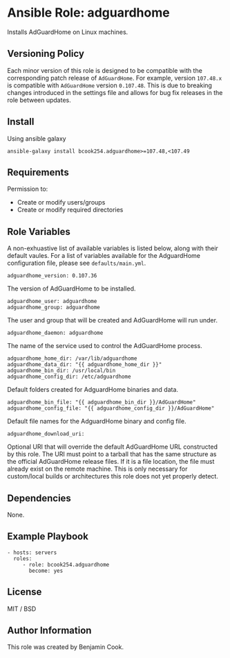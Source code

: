 Ansible Role: adguardhome
=========

Installs AdGuardHome on Linux machines.

Versioning Policy
-----------------
Each minor version of this role is designed to be compatible with the corresponding patch release of `AdGuardHome`. For example, version `107.48.x` is compatible with `AdGuardHome` version `0.107.48`. This is due to breaking changes introduced in the settings file and allows for bug fix releases in the role between updates.

Install
-------
Using ansible galaxy

`ansible-galaxy install bcook254.adguardhome>=107.48,<107.49`

Requirements
------------

Permission to:
  - Create or modify users/groups
  - Create or modify required directories

Role Variables
--------------
A non-exhuastive list of available variables is listed below, along with their default vaules. For a list of variables available for the AdguardHome configuration file, please see `defaults/main.yml`.

    adguardhome_version: 0.107.36

The version of AdGuardHome to be installed.

    adguardhome_user: adguardhome
    adguardhome_group: adguardhome

The user and group that will be created and AdGuardHome will run under.

    adguardhome_daemon: adguardhome

The name of the service used to control the AdGuardHome process.

    adguardhome_home_dir: /var/lib/adguardhome
    adguardhome_data_dir: "{{ adguardhome_home_dir }}"
    adguardhome_bin_dir: /usr/local/bin
    adguardhome_config_dir: /etc/adguardhome

Default folders created for AdguardHome binaries and data.

    adguardhome_bin_file: "{{ adguardhome_bin_dir }}/AdGuardHome"
    adguardhome_config_file: "{{ adguardhome_config_dir }}/AdGuardHome"

Default file names for the AdguardHome binary and config file.

    adguardhome_download_uri:

Optional URI that will override the default AdGuardHome URL constructed by this role. The URI must point to a tarball that has the same structure as the official AdGuardHome release files. If it is a file location, the file must already exist on the remote machine. This is only necessary for custom/local builds or architectures this role does not yet properly detect.

Dependencies
------------

None.

Example Playbook
----------------

    - hosts: servers
      roles:
         - role: bcook254.adguardhome
           become: yes

License
-------

MIT / BSD

Author Information
------------------

This role was created by Benjamin Cook.

